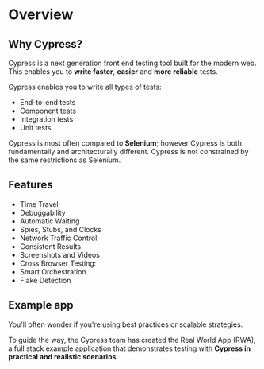 # Overview

## Why Cypress?

Cypress is a next generation front end testing tool built for the modern web. This enables you to **write faster**, **easier** and **more reliable** tests.

Cypress enables you to write all types of tests:

- End-to-end tests
- Component tests
- Integration tests
- Unit tests

Cypress is most often compared to **Selenium**; however Cypress is both fundamentally and architecturally different. Cypress is not constrained by the same restrictions as Selenium.


## Features

- Time Travel
- Debuggability
- Automatic Waiting
- Spies, Stubs, and Clocks
- Network Traffic Control:
- Consistent Results
- Screenshots and Videos
- Cross Browser Testing:
- Smart Orchestration
- Flake Detection


## Example app

You'll often wonder if you're using best practices or scalable strategies.

To guide the way, the Cypress team has created the Real World App (RWA), a full stack example application that demonstrates testing with **Cypress in practical and realistic scenarios**.
